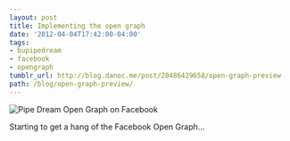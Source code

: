 ```yaml
---
layout: post
title: Implementing the open graph
date: '2012-04-04T17:42:00-04:00'
tags:
- bupipedream
- facebook
- opengraph
tumblr_url: http://blog.danoc.me/post/20486429658/open-graph-preview
path: /blog/open-graph-preview/
---
```


![Pipe Dream Open Graph on Facebook](/img/posts/pipe-dream-open-graph.png)

Starting to get a hang of the Facebook Open Graph...
